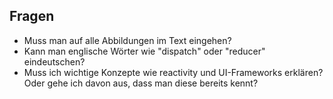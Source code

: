 ## Fragen

- Muss man auf alle Abbildungen im Text eingehen?
- Kann man englische Wörter wie "dispatch" oder "reducer" eindeutschen?
- Muss ich wichtige Konzepte wie reactivity und UI-Frameworks erklären? Oder gehe ich davon aus, dass man diese bereits kennt?

